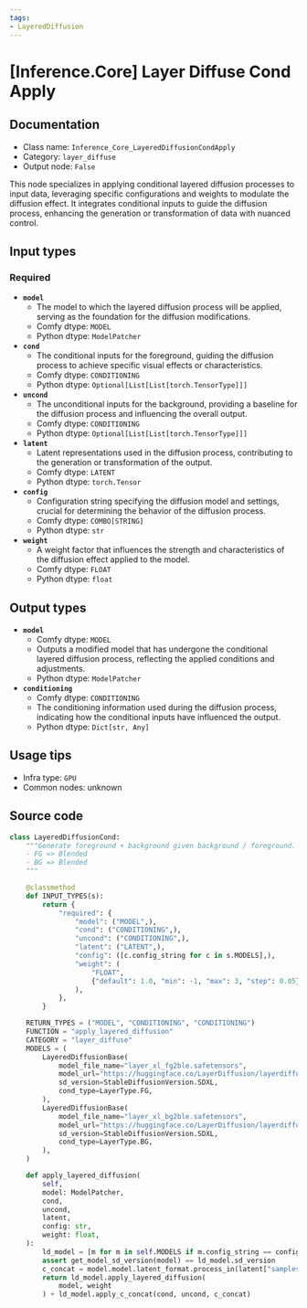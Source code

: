 ```yaml
---
tags:
- LayeredDiffusion
---
```


# [Inference.Core] Layer Diffuse Cond Apply
## Documentation
- Class name: `Inference_Core_LayeredDiffusionCondApply`
- Category: `layer_diffuse`
- Output node: `False`

This node specializes in applying conditional layered diffusion processes to input data, leveraging specific configurations and weights to modulate the diffusion effect. It integrates conditional inputs to guide the diffusion process, enhancing the generation or transformation of data with nuanced control.
## Input types
### Required
- **`model`**
    - The model to which the layered diffusion process will be applied, serving as the foundation for the diffusion modifications.
    - Comfy dtype: `MODEL`
    - Python dtype: `ModelPatcher`
- **`cond`**
    - The conditional inputs for the foreground, guiding the diffusion process to achieve specific visual effects or characteristics.
    - Comfy dtype: `CONDITIONING`
    - Python dtype: `Optional[List[List[torch.TensorType]]]`
- **`uncond`**
    - The unconditional inputs for the background, providing a baseline for the diffusion process and influencing the overall output.
    - Comfy dtype: `CONDITIONING`
    - Python dtype: `Optional[List[List[torch.TensorType]]]`
- **`latent`**
    - Latent representations used in the diffusion process, contributing to the generation or transformation of the output.
    - Comfy dtype: `LATENT`
    - Python dtype: `torch.Tensor`
- **`config`**
    - Configuration string specifying the diffusion model and settings, crucial for determining the behavior of the diffusion process.
    - Comfy dtype: `COMBO[STRING]`
    - Python dtype: `str`
- **`weight`**
    - A weight factor that influences the strength and characteristics of the diffusion effect applied to the model.
    - Comfy dtype: `FLOAT`
    - Python dtype: `float`
## Output types
- **`model`**
    - Comfy dtype: `MODEL`
    - Outputs a modified model that has undergone the conditional layered diffusion process, reflecting the applied conditions and adjustments.
    - Python dtype: `ModelPatcher`
- **`conditioning`**
    - Comfy dtype: `CONDITIONING`
    - The conditioning information used during the diffusion process, indicating how the conditional inputs have influenced the output.
    - Python dtype: `Dict[str, Any]`
## Usage tips
- Infra type: `GPU`
- Common nodes: unknown


## Source code
```python
class LayeredDiffusionCond:
    """Generate foreground + background given background / foreground.
    - FG => Blended
    - BG => Blended
    """

    @classmethod
    def INPUT_TYPES(s):
        return {
            "required": {
                "model": ("MODEL",),
                "cond": ("CONDITIONING",),
                "uncond": ("CONDITIONING",),
                "latent": ("LATENT",),
                "config": ([c.config_string for c in s.MODELS],),
                "weight": (
                    "FLOAT",
                    {"default": 1.0, "min": -1, "max": 3, "step": 0.05},
                ),
            },
        }

    RETURN_TYPES = ("MODEL", "CONDITIONING", "CONDITIONING")
    FUNCTION = "apply_layered_diffusion"
    CATEGORY = "layer_diffuse"
    MODELS = (
        LayeredDiffusionBase(
            model_file_name="layer_xl_fg2ble.safetensors",
            model_url="https://huggingface.co/LayerDiffusion/layerdiffusion-v1/resolve/main/layer_xl_fg2ble.safetensors",
            sd_version=StableDiffusionVersion.SDXL,
            cond_type=LayerType.FG,
        ),
        LayeredDiffusionBase(
            model_file_name="layer_xl_bg2ble.safetensors",
            model_url="https://huggingface.co/LayerDiffusion/layerdiffusion-v1/resolve/main/layer_xl_bg2ble.safetensors",
            sd_version=StableDiffusionVersion.SDXL,
            cond_type=LayerType.BG,
        ),
    )

    def apply_layered_diffusion(
        self,
        model: ModelPatcher,
        cond,
        uncond,
        latent,
        config: str,
        weight: float,
    ):
        ld_model = [m for m in self.MODELS if m.config_string == config][0]
        assert get_model_sd_version(model) == ld_model.sd_version
        c_concat = model.model.latent_format.process_in(latent["samples"])
        return ld_model.apply_layered_diffusion(
            model, weight
        ) + ld_model.apply_c_concat(cond, uncond, c_concat)

```
